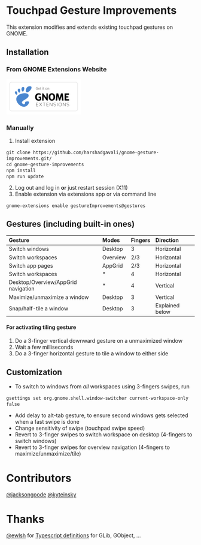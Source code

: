 # Touchpad Gesture Improvements

This extension modifies and extends existing touchpad gestures on GNOME.

## Installation
### From GNOME Extensions Website
<a href="https://extensions.gnome.org/extension/4245/gesture-improvements/">
<img src="https://github.com/andyholmes/gnome-shell-extensions-badge/raw/master/get-it-on-ego.svg" alt="Get it on EGO" width="200" />
</a>

### Manually
1. Install extension
```
git clone https://github.com/harshadgavali/gnome-gesture-improvements.git/
cd gnome-gesture-improvements
npm install
npm run update
```
2. Log out and log in **or** just restart session (X11)
3. Enable extension via extensions app or via command line
```
gnome-extensions enable gestureImprovements@gestures
```

## Gestures (including built-in ones)
| Gesture                                     | Modes    | Fingers | Direction       |
| :------------------------------------------ | :------- | :------ | :-------------- |
| Switch windows                              | Desktop  | 3       | Horizontal      |
| Switch workspaces                           | Overview | 2/3     | Horizontal      |
| Switch app pages                            | AppGrid  | 2/3     | Horizontal      |
| Switch workspaces                           | *        | 4       | Horizontal      |
| Desktop/Overview/AppGrid navigation         | *        | 4       | Vertical        |
| Maximize/unmaximize a window                | Desktop  | 3       | Vertical        |
| Snap/half-tile a window                     | Desktop  | 3       | Explained below |


#### For activating tiling gesture
1. Do a 3-finger vertical downward gesture on a unmaximized window
2. Wait a few milliseconds
3. Do a 3-finger horizontal gesture to tile a window to either side


## Customization
* To switch to windows from *all* workspaces using 3-fingers swipes, run 
```
gsettings set org.gnome.shell.window-switcher current-workspace-only false
```

* Add delay to alt-tab gesture, to ensure second windows gets selected when a fast swipe is done
* Change sensitivity of swipe (touchpad swipe speed)
* Revert to 3-finger swipes to switch workspace on desktop (4-fingers to switch windows)
* Revert to 3-finger swipes for overview navigation (4-fingers to maximize/unmaximize/tile)

# Contributors
[@jacksongoode](https://github.com/jacksongoode)
[@kyteinsky](https://github.com/kyteinsky)

# Thanks
[@ewlsh](https://gitlab.gnome.org/ewlsh) for [Typescript definitions](https://www.npmjs.com/package/@gi-types/glib) for GLib, GObject, ...
